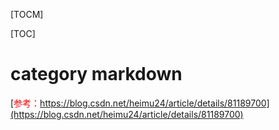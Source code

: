 
[TOCM]

[TOC]

# category markdown

[<font color=red>参考：</font>https://blog.csdn.net/heimu24/article/details/81189700](https://blog.csdn.net/heimu24/article/details/81189700)